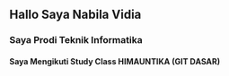 ## Hallo Saya Nabila Vidia 
### Saya Prodi Teknik Informatika
#### Saya Mengikuti Study Class HIMAUNTIKA (GIT DASAR)
